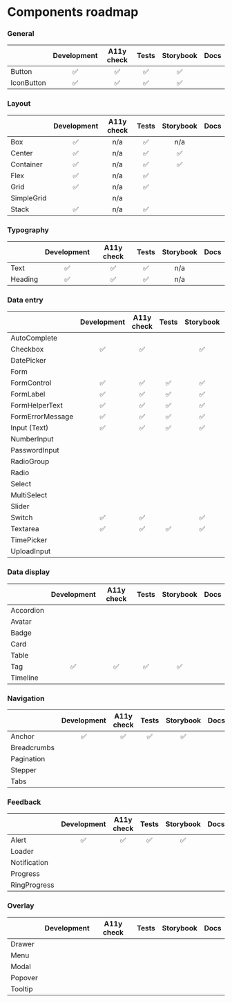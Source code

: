 # Components roadmap

### General

|            | Development | A11y check | Tests | Storybook | Docs |
| ---------- | :---------: | :--------: | :---: | :-------: | :--: |
| Button     |     ✅      |     ✅     |  ✅   |    ✅     |      |
| IconButton |     ✅      |     ✅     |  ✅   |    ✅     |      |

### Layout

|            | Development | A11y check | Tests | Storybook | Docs |
| ---------- | :---------: | :--------: | :---: | :-------: | :--: |
| Box        |     ✅      |    n/a     |  ✅   |    n/a    |      |
| Center     |     ✅      |    n/a     |  ✅   |    ✅     |      |
| Container  |     ✅      |    n/a     |  ✅   |    ✅     |      |
| Flex       |     ✅      |    n/a     |  ✅   |           |      |
| Grid       |     ✅      |    n/a     |  ✅   |           |      |
| SimpleGrid |             |    n/a     |       |           |      |
| Stack      |     ✅      |    n/a     |  ✅   |           |      |

### Typography

|         | Development | A11y check | Tests | Storybook | Docs |
| ------- | :---------: | :--------: | :---: | :-------: | :--: |
| Text    |     ✅      |     ✅     |  ✅   |    n/a    |      |
| Heading |     ✅      |     ✅     |  ✅   |    n/a    |      |

### Data entry

|                  | Development | A11y check | Tests | Storybook | Docs |
| ---------------- | :---------: | :--------: | :---: | :-------: | :--: |
| AutoComplete     |             |            |       |           |      |
| Checkbox         |     ✅      |     ✅     |       |    ✅     |      |
| DatePicker       |             |            |       |           |      |
| Form             |             |            |       |           |      |
| FormControl      |     ✅      |     ✅     |  ✅   |    ✅     |      |
| FormLabel        |     ✅      |     ✅     |  ✅   |    ✅     |      |
| FormHelperText   |     ✅      |     ✅     |  ✅   |    ✅     |      |
| FormErrorMessage |     ✅      |     ✅     |  ✅   |    ✅     |      |
| Input (Text)     |     ✅      |     ✅     |  ✅   |    ✅     |      |
| NumberInput      |             |            |       |           |      |
| PasswordInput    |             |            |       |           |      |
| RadioGroup       |             |            |       |           |      |
| Radio            |             |            |       |           |      |
| Select           |             |            |       |           |      |
| MultiSelect      |             |            |       |           |      |
| Slider           |             |            |       |           |      |
| Switch           |     ✅      |     ✅     |       |    ✅     |      |
| Textarea         |     ✅      |     ✅     |  ✅   |    ✅     |      |
| TimePicker       |             |            |       |           |      |
| UploadInput      |             |            |       |           |      |

### Data display

|           | Development | A11y check | Tests | Storybook | Docs |
| --------- | :---------: | :--------: | :---: | :-------: | :--: |
| Accordion |             |            |       |           |      |
| Avatar    |             |            |       |           |      |
| Badge     |             |            |       |           |      |
| Card      |             |            |       |           |      |
| Table     |             |            |       |           |      |
| Tag       |     ✅      |     ✅     |  ✅   |    ✅     |      |
| Timeline  |             |            |       |           |      |

### Navigation

|             | Development | A11y check | Tests | Storybook | Docs |
| ----------- | :---------: | :--------: | :---: | :-------: | :--: |
| Anchor      |     ✅      |     ✅     |  ✅   |    ✅     |      |
| Breadcrumbs |             |            |       |           |      |
| Pagination  |             |            |       |           |      |
| Stepper     |             |            |       |           |      |
| Tabs        |             |            |       |           |      |

### Feedback

|              | Development | A11y check | Tests | Storybook | Docs |
| ------------ | :---------: | :--------: | :---: | :-------: | :--: |
| Alert        |     ✅      |     ✅     |  ✅   |    ✅     |      |
| Loader       |             |            |       |           |      |
| Notification |             |            |       |           |      |
| Progress     |             |            |       |           |      |
| RingProgress |             |            |       |           |      |

### Overlay

|         | Development | A11y check | Tests | Storybook | Docs |
| ------- | :---------: | :--------: | :---: | :-------: | :--: |
| Drawer  |             |            |       |           |      |
| Menu    |             |            |       |           |      |
| Modal   |             |            |       |           |      |
| Popover |             |            |       |           |      |
| Tooltip |             |            |       |           |      |
